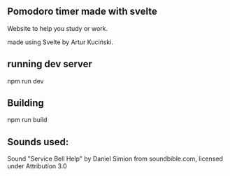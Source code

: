 ## Pomodoro timer made with svelte

Website to help you study or work.

made using Svelte by Artur Kuciński.

## running dev server

npm run dev

## Building

npm run build

## Sounds used:

Sound "Service Bell Help" by Daniel Simion from soundbible.com, licensed under Attribution 3.0
